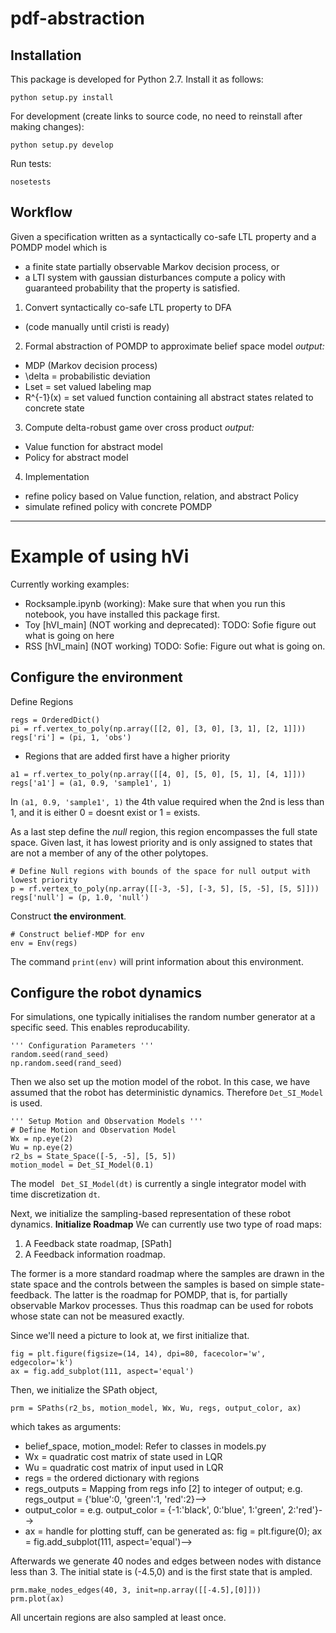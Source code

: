 # pdf-abstraction

## Installation

This package is developed for Python 2.7. Install it as follows:

	python setup.py install

For development (create links to source code, no need to reinstall after making changes):

	python setup.py develop

Run tests:

	nosetests

## Workflow

Given a specification written as a syntactically co-safe LTL property and a POMDP model which is
- a finite state partially observable Markov decision process, or
- a LTI system with gaussian disturbances
compute a policy with guaranteed probability that the property is satisfied.


1. Convert syntactically co-safe LTL property to DFA
  * (code manually until cristi is ready)

2. Formal abstraction of POMDP to approximate belief space model
*output:*
  * MDP (Markov decision process)
  * \delta = probabilistic deviation
  * Lset = set valued labeling map
  * R^{-1}(x) = set valued function containing all abstract states related to concrete state

3. Compute delta-robust game over cross product
*output:*
  * Value function for abstract model
  * Policy for abstract model

4. Implementation
  * refine policy  based on Value function, relation, and abstract Policy
  * simulate refined policy with concrete POMDP




----
# Example of using hVi
 Currently working examples:
 - Rocksample.ipynb (working):
    Make sure that when you run this notebook, you have installed this package first.
 - Toy [hVI_main] (NOT working and deprecated):
    TODO: Sofie figure out what is going on here
 - RSS [hVI_main] (NOT working)
    TODO: Sofie: Figure out what is going on.

## Configure the environment

Define Regions

    regs = OrderedDict()
    pi = rf.vertex_to_poly(np.array([[2, 0], [3, 0], [3, 1], [2, 1]]))
    regs['ri'] = (pi, 1, 'obs')

   - Regions that are added first have a higher priority

    a1 = rf.vertex_to_poly(np.array([[4, 0], [5, 0], [5, 1], [4, 1]]))
    regs['a1'] = (a1, 0.9, 'sample1', 1)

  In ``(a1, 0.9, 'sample1', 1)`` the 4th value required when the 2nd is less than 1,
   and it  is either 0 = doesnt exist or 1 = exists.

As a last step define the *null* region, this region encompasses the full state space. Given last, it has lowest priority and is only assigned to states that are not a member of any of the other polytopes.

    # Define Null regions with bounds of the space for null output with lowest priority
    p = rf.vertex_to_poly(np.array([[-3, -5], [-3, 5], [5, -5], [5, 5]]))
    regs['null'] = (p, 1.0, 'null')

Construct **the environment**.

    # Construct belief-MDP for env
    env = Env(regs)

The command `print(env)` will print information about this environment.


## Configure the robot dynamics

For simulations, one typically initialises the random number generator at a specific seed. This enables reproducability.

    ''' Configuration Parameters '''
    random.seed(rand_seed)
    np.random.seed(rand_seed)

Then we also set up the motion model of the robot. In this case, we have assumed that the robot has deterministic dynamics. Therefore ``Det_SI_Model`` is used.

    ''' Setup Motion and Observation Models '''
    # Define Motion and Observation Model
    Wx = np.eye(2)
    Wu = np.eye(2)
    r2_bs = State_Space([-5, -5], [5, 5])
    motion_model = Det_SI_Model(0.1)

The model `` Det_SI_Model(dt)`` is currently a single integrator model with time discretization ``dt``.

Next, we initialize the sampling-based representation of these robot dynamics.
**Initialize Roadmap**
We can currently use two type of road maps:
1. A Feedback state roadmap, [SPath]
2. A Feedback information roadmap.

The former is a more standard roadmap where the samples are drawn
in the state space and the controls between the samples is based on simple state-feedback.
 The latter is the roadmap for POMDP, that is, for partially observable Markov processes.
 Thus this roadmap can be used for robots whose state can not be measured exactly.

Since we'll need a picture to look at, we first initialize that.

    fig = plt.figure(figsize=(14, 14), dpi=80, facecolor='w', edgecolor='k')
    ax = fig.add_subplot(111, aspect='equal')


Then, we initialize the SPath object,

    prm = SPaths(r2_bs, motion_model, Wx, Wu, regs, output_color, ax)

which takes as arguments:
- belief_space, motion_model: Refer to classes in models.py
- Wx = quadratic cost matrix of state used in LQR
- Wu = quadratic cost matrix of input used in LQR
- regs = the ordered dictionary with regions
- regs_outputs = Mapping from regs info [2] to integer of output; e.g. regs_output = {'blue':0, 'green':1, 'red':2}-->
- output_color = e.g. output_color = {-1:'black', 0:'blue', 1:'green', 2:'red'}-->
- ax = handle for plotting stuff, can be generated as: fig = plt.figure(0); ax = fig.add_subplot(111, aspect='equal')-->

Afterwards we generate 40 nodes and edges between nodes with distance less than 3.
The initial state is (-4.5,0) and is the first state that is ampled.

    prm.make_nodes_edges(40, 3, init=np.array([[-4.5],[0]]))
    prm.plot(ax)

All uncertain regions are also sampled at least once.


